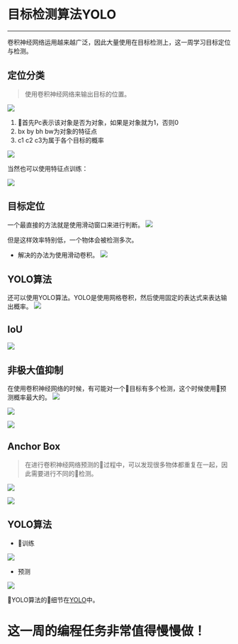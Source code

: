 # 目标检测算法YOLO
***

卷积神经网络运用越来越广泛，因此大量使用在目标检测上，这一周学习目标定位与检测。

## 定位分类

> 使用卷积神经网络来输出目标的位置。

![](imgs/1.jpg)

1. 首先Pc表示该对象是否为对象，如果是对象就为1，否则0
2. bx by bh bw为对象的特征点
3. c1 c2 c3为属于各个目标的概率

![](imgs/2.jpg)

当然也可以使用特征点训练：

![](imgs/3.jpg)

## 目标定位

一个最直接的方法就是使用滑动窗口来进行判断。
![](imgs/4.jpg)

但是这样效率特别低，一个物体会被检测多次。

* 解决的办法为使用滑动卷积。
![](imgs/5.jpg)

## YOLO算法

还可以使用YOLO算法。YOLO是使用网格卷积，然后使用固定的表达式来表达输出概率。
![](imgs/6.jpg)

## IoU
![](imgs/7.jpg)

## 非极大值抑制
在使用卷积神经网络的时候，有可能对一个目标有多个检测，这个时候使用预测概率最大的。
![](imgs/8.jpg)

![](imgs/9.jpg)

![](imgs/10.jpg)

## Anchor Box
> 在进行卷积神经网络预测的过程中，可以发现很多物体都重复在一起，因此需要进行不同的检测。

![](imgs/11.jpg)

![](imgs/12.jpg)

## YOLO算法

* 训练

![](imgs/13.jpg)

* 预测

![](imgs/14.jpg)

YOLO算法的细节在[YOLO](https://pjreddie.com/media/files/papers/yolo.pdf)中。

# 这一周的编程任务非常值得慢慢做！




